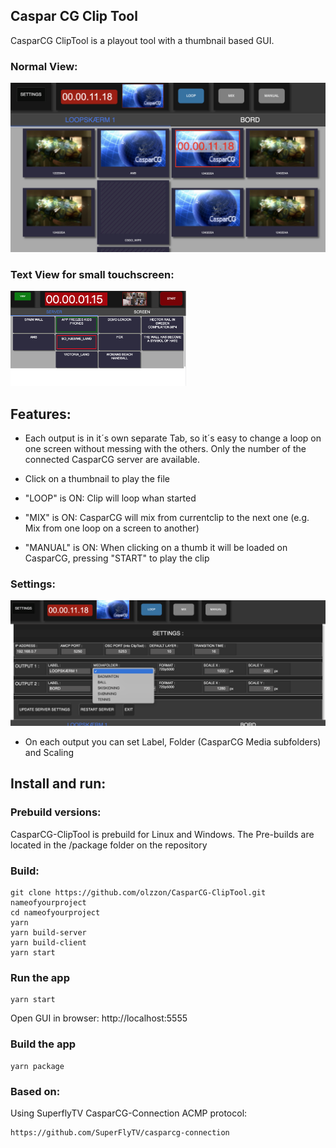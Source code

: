 ## Caspar CG Clip Tool

CasparCG ClipTool is a playout tool with a thumbnail based GUI.

### Normal View:

<img src="docs/images/main-view.png">

### Text View for small touchscreen:

<img src="docs/images/text-view.png" height="152">

## Features:

-   Each output is in it´s own separate Tab, so it´s easy to change a loop on one screen without messing with the others. Only the number of the connected CasparCG server are available.

-   Click on a thumbnail to play the file

-   "LOOP" is ON: Clip will loop whan started

-   "MIX" is ON: CasparCG will mix from currentclip to the next one (e.g. Mix from one loop on a screen to another)

-   "MANUAL" is ON: When clicking on a thumb it will be loaded on CasparCG, pressing "START" to play the clip

### Settings:

<img src="docs/images/settings.png">

-   On each output you can set Label, Folder (CasparCG Media subfolders) and Scaling

## Install and run:

### Prebuild versions:

CasparCG-ClipTool is prebuild for Linux and Windows. The Pre-builds are located in the /package folder on the repository

### Build:

```
git clone https://github.com/olzzon/CasparCG-ClipTool.git nameofyourproject
cd nameofyourproject
yarn
yarn build-server
yarn build-client
yarn start
```

### Run the app

```
yarn start
```

Open GUI in browser: http://localhost:5555

### Build the app

```
yarn package
```

### Based on:

Using SuperflyTV CasparCG-Connection ACMP protocol:

```
https://github.com/SuperFlyTV/casparcg-connection
```
